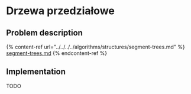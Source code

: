 # Drzewa przedziałowe

## Problem description

{% content-ref url="../../../../algorithms/structures/segment-trees.md" %}
[segment-trees.md](../../../../algorithms/structures/segment-trees.md)
{% endcontent-ref %}

## Implementation

TODO

